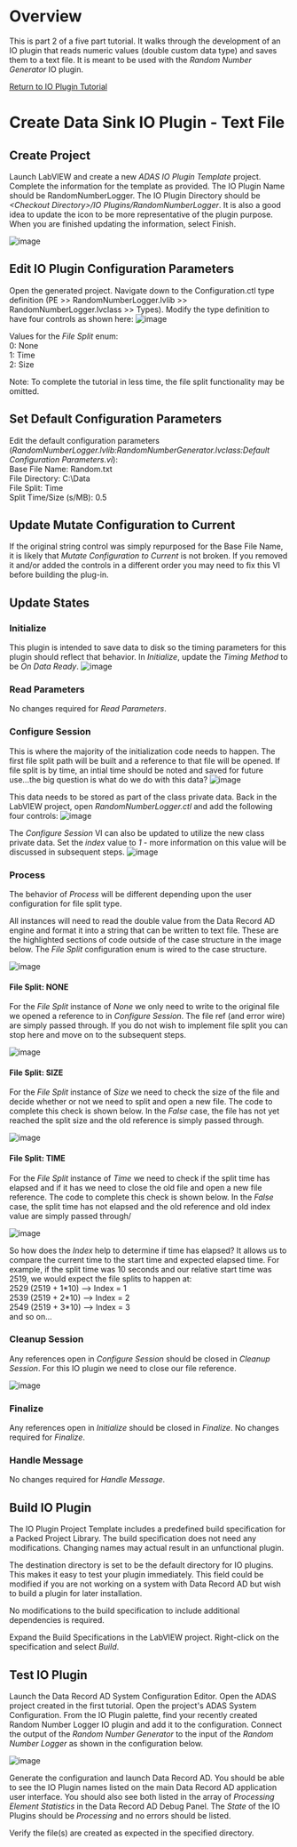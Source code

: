 # Overview
This is part 2 of a five part tutorial.  It walks through the development of an IO plugin that reads numeric values (double custom data type) and saves them to a text file.  It is meant to be used with the _Random Number Generator_ IO plugin.

[Return to IO Plugin Tutorial](./IO%20Plugin%20Tutorial.md#io-plugin-tutorial)

# Create Data Sink IO Plugin - Text File
## Create Project
Launch LabVIEW and create a new _ADAS IO Plugin Template_ project. Complete the information for the template as provided. The IO Plugin Name should be RandomNumberLogger. The IO Plugin Directory should be _\<Checkout Directory>/IO Plugins/RandomNumberLogger_. It is also a good idea to update the icon to be more representative of the plugin purpose. When you are finished updating the information, select Finish.  

![image](https://user-images.githubusercontent.com/15633959/176764681-25bb4e67-04ba-41d3-889c-61b45672a219.png)

## Edit IO Plugin Configuration Parameters
Open the generated project. Navigate down to the Configuration.ctl type definition (PE >> RandomNumberLogger.lvlib >> RandomNumberLogger.lvclass >> Types). Modify the type definition to have four controls as shown here:
![image](https://user-images.githubusercontent.com/15633959/176767166-3fe47acb-a6e0-44ff-8234-322173eeb1a2.png)

Values for the _File Split_ enum:<br>
0: None <br>
1: Time <br>
2: Size <br>

Note: To complete the tutorial in less time, the file split functionality may be omitted.

## Set Default Configuration Parameters 
Edit the default configuration parameters (_RandomNumberLogger.lvlib:RandomNumberGenerator.lvclass:Default Configuration Parameters.vi_):<br>
Base File Name: Random.txt<br>
File Directory: C:\Data<br>
File Split: Time<br>
Split Time/Size (s/MB): 0.5<br>

## Update Mutate Configuration to Current
If the original string control was simply repurposed for the Base File Name, it is likely that _Mutate Configuration to Current_ is not broken.  If you removed it and/or added the controls in a different order you may need to fix this VI before building the plug-in.

## Update States
### Initialize
This plugin is intended to save data to disk so the timing parameters for this plugin should reflect that behavior.  In _Initialize_, update the _Timing Method_ to be _On Data Ready_.
![image](https://user-images.githubusercontent.com/15633959/176770255-df26e59b-3a8c-4ff2-bae7-74258916fd58.png)

### Read Parameters
No changes required for _Read Parameters_.

### Configure Session
This is where the majority of the initialization code needs to happen.  The first file split path will be built and a reference to that file will be opened. If file split is by time, an intial time should be noted and saved for future use...the big question is what do we do with this data?
![image](https://user-images.githubusercontent.com/15633959/176774506-aa54eae1-2482-48a9-9141-ea242621f1ab.png)

This data needs to be stored as part of the class private data.  Back in the LabVIEW project, open _RandomNumberLogger.ctl_ and add the following four controls:
![image](https://user-images.githubusercontent.com/15633959/177364881-64361dab-56ab-4d51-9733-1fd8433356b8.png)

The _Configure Session_ VI can also be updated to utilize the new class private data.  Set the _index_ value to _1_ - more information on this value will be discussed in subsequent steps.
![image](https://user-images.githubusercontent.com/15633959/177365233-9d16574e-2d89-4e3d-8b2d-e93490abf1fd.png)

### Process
The behavior of _Process_ will be different depending upon the user configuration for file split type.  

All instances will need to read the double value from the Data Record AD engine and format it into a string that can be written to text file.  These are the highlighted sections of code outside of the case structure in the image below.  The _File Split_ configuration enum is wired to the case structure.  

![image](https://user-images.githubusercontent.com/15633959/177379469-72d80f3d-95c5-4cfe-93b2-d366e203fae4.png)

#### File Split: NONE
For the _File Split_ instance of _None_ we only need to write to the original file we opened a reference to in _Configure Session_.  The file ref (and error wire) are simply passed through.  If you do not wish to implement file split you can stop here and move on to the subsequent steps.

![image](https://user-images.githubusercontent.com/15633959/177379590-e6501c49-3917-4dc3-8bdf-d9e82d029748.png)

#### File Split: SIZE
For the _File Split_ instance of _Size_ we need to check the size of the file and decide whether or not we need to split and open a new file.  The code to complete this check is shown below.  In the _False_ case, the file has not yet reached the split size and the old reference is simply passed through.

![image](https://user-images.githubusercontent.com/15633959/177379719-ca6bce17-8ea5-40f3-810b-1faa45a6534a.png)

#### File Split: TIME
For the _File Split_ instance of _Time_ we need to check if the split time has elapsed and if it has we need to close the old file and open a new file reference.  The code to complete this check is shown below.  In the _False_ case, the split time has not elapsed and the old reference and old index value are simply passed through/

![image](https://user-images.githubusercontent.com/15633959/177380935-0d8083fb-f052-4238-acb7-3a9a916e051a.png)

So how does the _Index_ help to determine if time has elapsed? It allows us to compare the current time to the start time and expected elapsed time.  For example, if the split time was 10 seconds and our relative start time was 2519, we would expect the file splits to happen at: 
<br>2529 (2519 + 1\*10) --> Index = 1
<br>2539 (2519 + 2\*10) --> Index = 2
<br>2549 (2519 + 3\*10) --> Index = 3
<br> and so on...

### Cleanup Session
Any references open in _Configure Session_ should be closed in _Cleanup Session_.  For this IO plugin we need to close our file reference.

![image](https://user-images.githubusercontent.com/15633959/177385885-ee2fd231-0673-4634-98e6-09804b612c37.png)

### Finalize
Any references open in _Initialize_ should be closed in _Finalize_.  No changes required for _Finalize_.

### Handle Message
No changes required for _Handle Message_.

## Build IO Plugin
The IO Plugin Project Template includes a predefined build specification for a Packed Project Library. The build specification does not need any modifications. Changing names may actual result in an unfunctional plugin.

The destination directory is set to be the default directory for IO plugins. This makes it easy to test your plugin immediately. This field could be modified if you are not working on a system with Data Record AD but wish to build a plugin for later installation.

No modifications to the build specification to include additional dependencies is required. 

Expand the Build Specifications in the LabVIEW project.  Right-click on the specification and select _Build_.

## Test IO Plugin  
Launch the Data Record AD System Configuration Editor. Open the ADAS project created in the first tutorial. Open the project's ADAS System Configuration. From the IO Plugin palette, find your recently created Random Number Logger IO plugin and add it to the configuration.  Connect the output of the _Random Number Generator_ to the input of the _Random Number Logger_ as shown in the configuration below.

![image](https://user-images.githubusercontent.com/15633959/177414175-1ec65571-c687-43e2-b84f-c1419aeaebc9.png)

Generate the configuration and launch Data Record AD.  You should be able to see the IO Plugin names listed on the main Data Record AD application user interface. You should also see both listed in the array of _Processing Element Statistics_ in the Data Record AD Debug Panel. The _State_ of the IO Plugins should be _Processing_ and no errors should be listed.

Verify the file(s) are created as expected in the specified directory.
